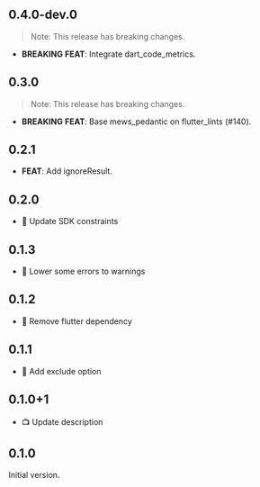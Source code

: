 ## 0.4.0-dev.0

> Note: This release has breaking changes.

 - **BREAKING** **FEAT**: Integrate dart_code_metrics.

## 0.3.0

> Note: This release has breaking changes.

 - **BREAKING** **FEAT**: Base mews_pedantic on flutter_lints (#140).

## 0.2.1

 - **FEAT**: Add ignoreResult.

## 0.2.0

- :cop: Update SDK constraints

## 0.1.3

- :cop: Lower some errors to warnings

## 0.1.2

- :cop: Remove flutter dependency

## 0.1.1

- :cop: Add exclude option

## 0.1.0+1

- :tv: Update description

## 0.1.0

Initial version.
